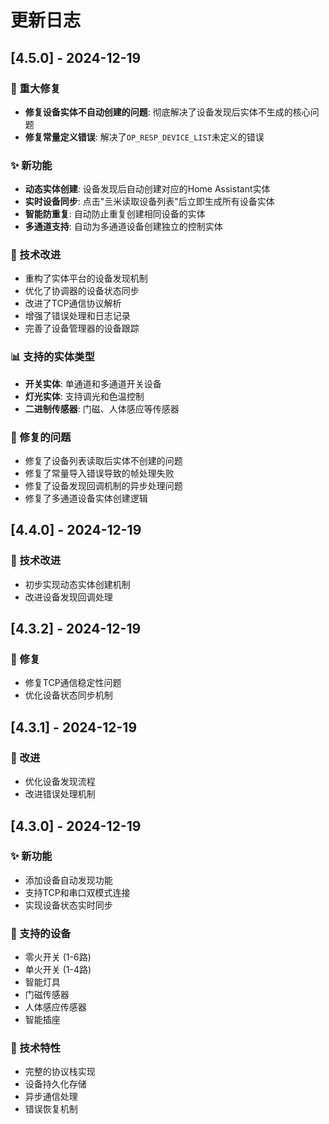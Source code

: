 # 更新日志

## [4.5.0] - 2024-12-19

### 🎯 重大修复
- **修复设备实体不自动创建的问题**: 彻底解决了设备发现后实体不生成的核心问题
- **修复常量定义错误**: 解决了`OP_RESP_DEVICE_LIST`未定义的错误

### ✨ 新功能
- **动态实体创建**: 设备发现后自动创建对应的Home Assistant实体
- **实时设备同步**: 点击"亖米读取设备列表"后立即生成所有设备实体
- **智能防重复**: 自动防止重复创建相同设备的实体
- **多通道支持**: 自动为多通道设备创建独立的控制实体

### 🔧 技术改进
- 重构了实体平台的设备发现机制
- 优化了协调器的设备状态同步
- 改进了TCP通信协议解析
- 增强了错误处理和日志记录
- 完善了设备管理器的设备跟踪

### 📊 支持的实体类型
- **开关实体**: 单通道和多通道开关设备
- **灯光实体**: 支持调光和色温控制
- **二进制传感器**: 门磁、人体感应等传感器

### 🐛 修复的问题
- 修复了设备列表读取后实体不创建的问题
- 修复了常量导入错误导致的帧处理失败
- 修复了设备发现回调机制的异步处理问题
- 修复了多通道设备实体创建逻辑

## [4.4.0] - 2024-12-19

### 🔧 技术改进
- 初步实现动态实体创建机制
- 改进设备发现回调处理

## [4.3.2] - 2024-12-19

### 🐛 修复
- 修复TCP通信稳定性问题
- 优化设备状态同步机制

## [4.3.1] - 2024-12-19

### 🔧 改进
- 优化设备发现流程
- 改进错误处理机制

## [4.3.0] - 2024-12-19

### ✨ 新功能
- 添加设备自动发现功能
- 支持TCP和串口双模式连接
- 实现设备状态实时同步

### 🎯 支持的设备
- 零火开关 (1-6路)
- 单火开关 (1-4路)
- 智能灯具
- 门磁传感器
- 人体感应传感器
- 智能插座

### 🔧 技术特性
- 完整的协议栈实现
- 设备持久化存储
- 异步通信处理
- 错误恢复机制
